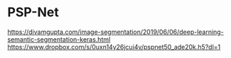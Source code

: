 # PSP-Net
https://divamgupta.com/image-segmentation/2019/06/06/deep-learning-semantic-segmentation-keras.html
https://www.dropbox.com/s/0uxn14y26jcui4v/pspnet50_ade20k.h5?dl=1
